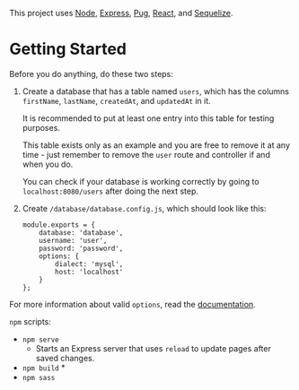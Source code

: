 This project uses [Node](https://nodejs.org/en/), [Express](https://expressjs.com/), [Pug](https://pugjs.org/api/getting-started.html), [React](https://reactjs.org/), and [Sequelize](http://docs.sequelizejs.com/).

# Getting Started

Before you do anything, do these two steps:

1. Create a database that has a table named `users`, which has the columns `firstName`, `lastName`, `createdAt`, and `updatedAt` in it.

    It is recommended to put at least one entry into this table for testing purposes.

    This table exists only as an example and you are free to remove it at any time - just remember to remove the `user` route and controller if and when you do.

    You can check if your database is working correctly by going to `localhost:8080/users` after doing the next step.

2. Create `/database/database.config.js`, which should look like this:

    ```
    module.exports = {
        database: 'database',
        username: 'user',
        password: 'password',
        options: {
            dialect: 'mysql',
            host: 'localhost'
        }
    };
    ```

For more information about valid `options`, read the [documentation](http://docs.sequelizejs.com/class/lib/sequelize.js~Sequelize.html#instance-constructor-constructor).


`npm` scripts:
* `npm serve`
    * Starts an Express server that uses `reload` to update pages after saved changes.
* `npm build`
    * 
* `npm sass`